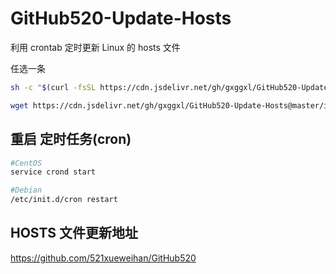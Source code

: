 # GitHub520-Update-Hosts

利用 crontab  定时更新 Linux 的 hosts 文件

任选一条

```bash
sh -c "$(curl -fsSL https://cdn.jsdelivr.net/gh/gxggxl/GitHub520-Update-Hosts@master/install.sh)"
```

```bash
wget https://cdn.jsdelivr.net/gh/gxggxl/GitHub520-Update-Hosts@master/install.sh && chmod 700 install.sh && bash install.sh
```

## 重启 定时任务(cron)

```bash
#CentOS
service crond start

#Debian
/etc/init.d/cron restart
```

## HOSTS 文件更新地址

https://github.com/521xueweihan/GitHub520
